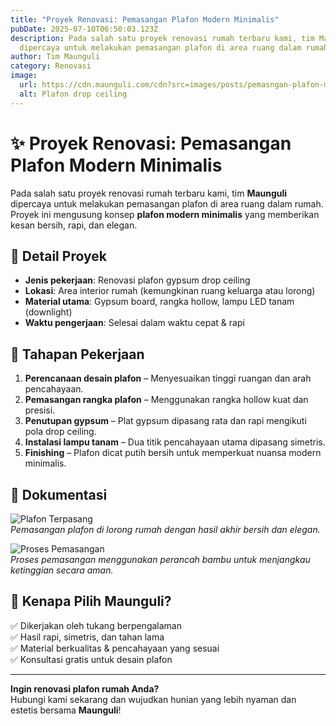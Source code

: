 ```yaml
---
title: "Proyek Renovasi: Pemasangan Plafon Modern Minimalis"
pubDate: 2025-07-10T06:50:03.123Z
description: Pada salah satu proyek renovasi rumah terbaru kami, tim Maunguli
  dipercaya untuk melakukan pemasangan plafon di area ruang dalam rumah.
author: Tim Maunguli
category: Renovasi
image:
  url: https://cdn.maunguli.com/cdn?src=images/posts/pemasngan-plafon-minimalis.jpeg&format=webp
  alt: Plafon drop ceiling
---
```

# ✨ Proyek Renovasi: Pemasangan Plafon Modern Minimalis

Pada salah satu proyek renovasi rumah terbaru kami, tim **Maunguli** dipercaya untuk melakukan pemasangan plafon di area ruang dalam rumah. Proyek ini mengusung konsep **plafon modern minimalis** yang memberikan kesan bersih, rapi, dan elegan.

## 📌 Detail Proyek

- **Jenis pekerjaan**: Renovasi plafon gypsum drop ceiling  
- **Lokasi**: Area interior rumah (kemungkinan ruang keluarga atau lorong)  
- **Material utama**: Gypsum board, rangka hollow, lampu LED tanam (downlight)  
- **Waktu pengerjaan**: Selesai dalam waktu cepat & rapi

## 🔨 Tahapan Pekerjaan

1. **Perencanaan desain plafon** – Menyesuaikan tinggi ruangan dan arah pencahayaan.
2. **Pemasangan rangka plafon** – Menggunakan rangka hollow kuat dan presisi.
3. **Penutupan gypsum** – Plat gypsum dipasang rata dan rapi mengikuti pola drop ceiling.
4. **Instalasi lampu tanam** – Dua titik pencahayaan utama dipasang simetris.
5. **Finishing** – Plafon dicat putih bersih untuk memperkuat nuansa modern minimalis.

## 📸 Dokumentasi

![Plafon Terpasang](https://cdn.maunguli.com/cdn?src=images/posts/pemasngan-plafon-minimalis.jpeg)  
*Pemasangan plafon di lorong rumah dengan hasil akhir bersih dan elegan.*

![Proses Pemasangan](https://cdn.maunguli.com/cdn?src=images/posts/Pemasangan-plafon.jpeg)  
*Proses pemasangan menggunakan perancah bambu untuk menjangkau ketinggian secara aman.*


## 💬 Kenapa Pilih Maunguli?

✅ Dikerjakan oleh tukang berpengalaman  
✅ Hasil rapi, simetris, dan tahan lama  
✅ Material berkualitas & pencahayaan yang sesuai  
✅ Konsultasi gratis untuk desain plafon  

---

 **Ingin renovasi plafon rumah Anda?**  
Hubungi kami sekarang dan wujudkan hunian yang lebih nyaman dan estetis bersama **Maunguli**!
